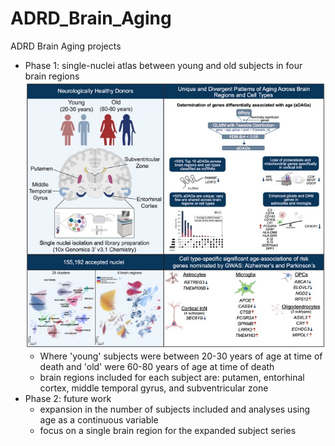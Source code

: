 # ADRD_Brain_Aging
ADRD Brain Aging projects
- Phase 1: single-nuclei atlas between young and old subjects in four brain regions
    <img src="phase1/figures/graphical_abstract.jpg" width="640px" />
    - Where 'young' subjects were between 20-30 years of age at time of death and 'old' were 60-80 years of age at time of death
    - brain regions included for each subject are: putamen, entorhinal cortex, middle temporal gyrus, and subventricular zone
- Phase 2: future work
    - expansion in the number of subjects included and analyses using age as a continuous variable
    - focus on a single brain region for the expanded subject series
